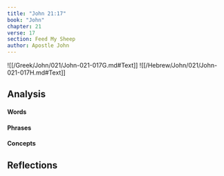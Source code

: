 ```yaml
---
title: "John 21:17"
book: "John"
chapter: 21
verse: 17
section: Feed My Sheep
author: Apostle John
---
```

![[/Greek/John/021/John-021-017G.md#Text]]
![[/Hebrew/John/021/John-021-017H.md#Text]]

## Analysis

#### Words

#### Phrases

#### Concepts

## Reflections
